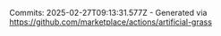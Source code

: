 Commits: 2025-02-27T09:13:31.577Z - Generated via https://github.com/marketplace/actions/artificial-grass
<br>
